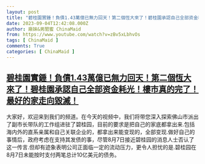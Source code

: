 ```yaml
---
layout: post
title: "碧桂園實錘！負債1.43萬億已無力回天！第二個恆大來了！碧桂園承認自己全部资金耗光！樓市真的完了！最好的家走向毀滅！"
date: 2023-09-04T12:42:08.000Z
author: 廠妹&男閨蜜 ChinaMaid
from: https://www.youtube.com/watch?v=zBv5xLbhvOs
tags: [ ChinaMaid ]
comments: True
categories: [ ChinaMaid ]
---
```

<!--1693831328000-->
[碧桂園實錘！負債1.43萬億已無力回天！第二個恆大來了！碧桂園承認自己全部资金耗光！樓市真的完了！最好的家走向毀滅！](https://www.youtube.com/watch?v=zBv5xLbhvOs)
------

<div>
大家好，欢迎来到我们的频道。在今天的视频中，我们将带您深入探索佛山市派出了副市长带队的工作组进驻了碧桂园，目前的要求是把自己的家底都拿出来.包括海内外的直系亲属和自己关联企业的，都拿出来能变现的，全部变现.做好自己的事情后，政府考虑在支持其发债的事，尽管8月7日接近碧桂园的消息人士否认了这一传言.但却有迹象表明公司正面临一定的流动压力，更令人担忧的是.碧桂园在8月7日未能按时支付两笔总计10亿美元的债务。
</div>
